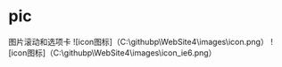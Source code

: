 # pic
图片滚动和选项卡
![icon图标]（C:\githubp\WebSite4\images\icon.png）
![icon图标]（C:\githubp\WebSite4\images\icon_ie6.png）
